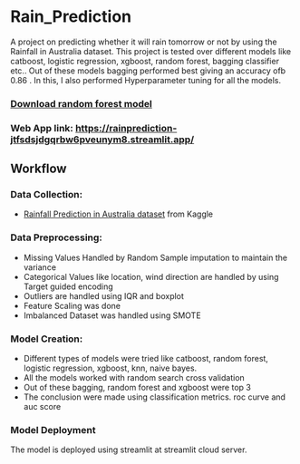 # Rain_Prediction

A project on predicting whether it will rain tomorrow or not by using the Rainfall in Australia dataset. This project is tested over different models like catboost, logistic regression, xgboost, random forest, bagging classifier etc.. Out of these models bagging performed best giving an accuracy ofb 0.86 . In this, I also performed Hyperparameter tuning for all the models.

### [Download random forest model](https://drive.google.com/file/d/10H_y0qOCvEEatBtAdvvLxY5yLUV6rwLV/view?usp=drive_link)

### Web App link: https://rainprediction-jtfsdsjdgqrbw6pveunym8.streamlit.app/

## Workflow

### Data Collection:
- [Rainfall Prediction in Australia dataset](https://www.kaggle.com/datasets/jsphyg/weather-dataset-rattle-package) from Kaggle

### Data Preprocessing:
- Missing Values Handled by Random Sample imputation to maintain the variance
- Categorical Values like location, wind direction are handled by using Target guided encoding
- Outliers are handled using IQR and boxplot
- Feature Scaling was done
- Imbalanced Dataset was handled using SMOTE

###  Model Creation:
- Different types of models were tried like catboost, random forest, logistic regression, xgboost, knn, naive bayes.
- All the models worked with random search cross validation
- Out of these bagging, random forest and xgboost were top 3
- The conclusion were made using classification metrics. roc curve and auc score

### Model Deployment
The model is deployed using streamlit at streamlit cloud server.




